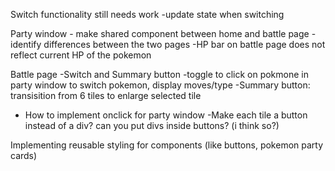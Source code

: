 Switch functionality still needs work
-update state when switching

Party window - make shared component between home and battle page
-identify differences between the two pages
-HP bar on battle page does not reflect current HP of the pokemon

Battle page
-Switch and Summary button
-toggle to click on pokmone in party window to switch pokemon, display moves/type
-Summary button: transisition from 6 tiles to enlarge selected tile

- How to implement onclick for party window
  -Make each tile a button instead of a div? can you put divs inside buttons? (i think so?)

Implementing reusable styling for components (like buttons, pokemon party cards)
